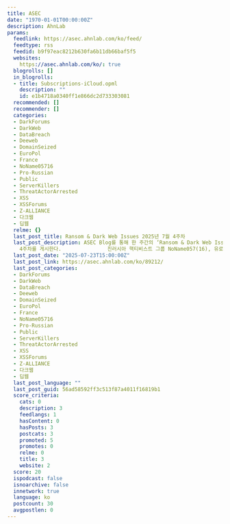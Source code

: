 ```yaml
---
title: ASEC
date: "1970-01-01T00:00:00Z"
description: AhnLab
params:
  feedlink: https://asec.ahnlab.com/ko/feed/
  feedtype: rss
  feedid: b9f97eac8212b630fa6b11db66baf5f5
  websites:
    https://asec.ahnlab.com/ko/: true
  blogrolls: []
  in_blogrolls:
  - title: Subscriptions-iCloud.opml
    description: ""
    id: e1b4718a0340ff1e866dc2d733303081
  recommended: []
  recommender: []
  categories:
  - DarkForums
  - DarkWeb
  - DataBreach
  - Deeweb
  - DomainSeized
  - EuroPol
  - France
  - NoName05716
  - Pro-Russian
  - Public
  - ServerKillers
  - ThreatActorArrested
  - XSS
  - XSSForums
  - Z-ALLIANCE
  - 다크웹
  - 딥웹
  relme: {}
  last_post_title: Ransom & Dark Web Issues 2025년 7월 4주차
  last_post_description: ASEC Blog를 통해 한 주간의 ‘Ransom & Dark Web Issues’ – 2025년 7월
    4주차를 게시한다.               친러시아 핵티비스트 그룹 NoName057(16), 유로폴
  last_post_date: "2025-07-23T15:00:00Z"
  last_post_link: https://asec.ahnlab.com/ko/89212/
  last_post_categories:
  - DarkForums
  - DarkWeb
  - DataBreach
  - Deeweb
  - DomainSeized
  - EuroPol
  - France
  - NoName05716
  - Pro-Russian
  - Public
  - ServerKillers
  - ThreatActorArrested
  - XSS
  - XSSForums
  - Z-ALLIANCE
  - 다크웹
  - 딥웹
  last_post_language: ""
  last_post_guid: 56ad58592ff3c513f87a4011f16819b1
  score_criteria:
    cats: 0
    description: 3
    feedlangs: 1
    hasContent: 0
    hasPosts: 3
    postcats: 3
    promoted: 5
    promotes: 0
    relme: 0
    title: 3
    website: 2
  score: 20
  ispodcast: false
  isnoarchive: false
  innetwork: true
  language: ko
  postcount: 30
  avgpostlen: 0
---
```

